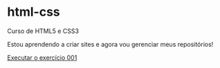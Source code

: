 # html-css
 Curso de HTML5 e CSS3 

Estou aprendendo a criar sites e agora vou gerenciar meus repositórios!

<a href="https://nicolasteixeira21.github.io/html-css/exercicios/ex001/index.html">Executar o exercício 001</a>